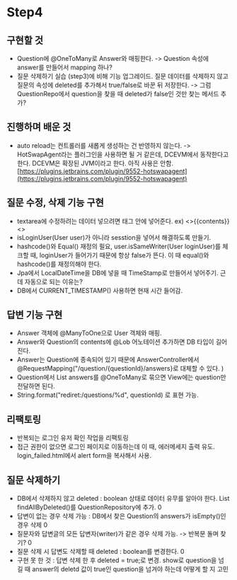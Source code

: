 # Step4 

## 구현할 것 
- Question에 @OneToMany로 Answer와 매핑한다. -> Question 속성에 answer를 만들어서 mapping 하나?  
- 질문 삭제하기 실습 (step3)에 비해 기능 업그레이드. 질문 데이터를 삭제하지 않고 질문의 속성에 deleted를 추가해서 true/false로 바꾼 뒤 저장한다. -> 그럼 QuestionRepo에서 question을 찾을 때 deleted가 false인 것만 찾는 메서드 추가? 

## 진행하며 배운 것
- auto reload는 컨트롤러를 새롭게 생성하는 건 반영하지 않는다. ->  HotSwapAgent라는 플러그인을 사용하면 될 거 같은데, DCEVM에서 동작한다고 한다. DCEVM은 확장된 JVM이라고 한다. 아직 사용은 안함.
[https://plugins.jetbrains.com/plugin/9552-hotswapagent](https://plugins.jetbrains.com/plugin/9552-hotswapagent)


## 질문 수정, 삭제 기능 구현 
- textarea에 수정하려는 데이터 넣으려면 태그 안에 넣어준다. ex) <>{{contents}}<> 
- isLoginUser(User user)가 아니라 sesstion을 넣어서 해결하도록 만들기.
- hashcode()와 Equal() 재정의 필요, user.isSameWriter(User loginUser)를 체크할 때, loginUser가 들어가기 때문에 항상 false가 뜬다. 이 때 equal()와 hashcode()를 재정의해야 한다.
- Jpa에서 LocalDateTime을 DB에 넣을 때 TimeStamp로 만들어서 넣어주기. 근데 자동으로 되는 이유는? 
- DB에서 CURRENT_TIMESTAMP() 사용하면 현재 시간 들어감. 

## 답변 기능 구현 
- Answer 객체에 @ManyToOne으로 User 객체와 매핑.
- Answer와 Question의 contents에 @Lob 어노테이션 추가하면 DB 타입이 길어진다.
- Answer는 Question에 종속되어 있기 때문에 AnswerController에서 @RequestMapping("/question/{questionId}/answers}로 대체할 수 있다. )
- Question에서 List<Answer> answers를 @OneToMany로 묶으면 View에는 question만 전달하면 된다.
- String.format("rediret:/questions/%d", questionId) 로 표현 가능. 

## 리팩토링 
- 반복되는 로그인 유저 확인 작업을 리팩토링
- 접근 권한이 없으면 로그인 페이지로 이동하는데 이 때, 에러메세지 출력 유도. login_failed.html에서 alert form을 복사해서 사용.

## 질문 삭제하기 
- DB에서 삭제하지 않고 deleted : boolean 상태로 데이터 유무를 알아야 한다. List<Question> findAllByDeleted()를 QuestionRepository에 추가. 0 
- 답변이 없는 경우 삭제 가능 : DB에서 찾은 Question의 answers가 isEmpty()인 경우 삭제 0 
- 질문자와 답변글의 모든 답변자(writer)가 같은 경우 삭제 가능. -> 반복문 돌며 찾기? 0
- 질문 삭제 시 답변도 삭제할 때 deleted : boolean를 변경한다.  0
- 구현 못 한 것 : 답변 삭제 한 후 deleted = true;로 변경. show로 question을 넘길 때 answer의 deletd 값이 true인 question을 넘겨야 하는데 어떻게 할 지 고민
